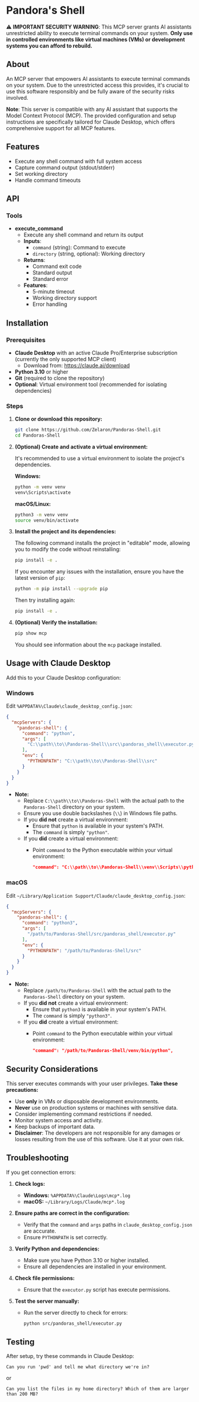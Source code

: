 # Pandora's Shell

⚠️ **IMPORTANT SECURITY WARNING**: This MCP server grants AI assistants unrestricted ability to execute terminal commands on your system. **Only use in controlled environments like virtual machines (VMs) or development systems you can afford to rebuild.**

## About

An MCP server that empowers AI assistants to execute terminal commands on your system. Due to the unrestricted access this provides, it's crucial to use this software responsibly and be fully aware of the security risks involved.

**Note**: This server is compatible with any AI assistant that supports the Model Context Protocol (MCP). The provided configuration and setup instructions are specifically tailored for Claude Desktop, which offers comprehensive support for all MCP features.

## Features

- Execute any shell command with full system access
- Capture command output (stdout/stderr)
- Set working directory
- Handle command timeouts

## API

### Tools

- **execute_command**
  - Execute any shell command and return its output
  - **Inputs**:
    - `command` (string): Command to execute
    - `directory` (string, optional): Working directory
  - **Returns**:
    - Command exit code
    - Standard output
    - Standard error
  - **Features**:
    - 5-minute timeout
    - Working directory support
    - Error handling

## Installation

### Prerequisites

- **Claude Desktop** with an active Claude Pro/Enterprise subscription (currently the only supported MCP client)
  - Download from: https://claude.ai/download
- **Python 3.10** or higher
- **Git** (required to clone the repository)
- **Optional**: Virtual environment tool (recommended for isolating dependencies)

### Steps

1. **Clone or download this repository:**

   ```bash
   git clone https://github.com/Zelaron/Pandoras-Shell.git
   cd Pandoras-Shell
   ```

2. **(Optional) Create and activate a virtual environment:**

   It's recommended to use a virtual environment to isolate the project's dependencies.

   **Windows:**

   ```bash
   python -m venv venv
   venv\Scripts\activate
   ```

   **macOS/Linux:**

   ```bash
   python3 -m venv venv
   source venv/bin/activate
   ```

3. **Install the project and its dependencies:**

   The following command installs the project in "editable" mode, allowing you to modify the code without reinstalling:

   ```bash
   pip install -e .
   ```

   If you encounter any issues with the installation, ensure you have the latest version of `pip`:

   ```bash
   python -m pip install --upgrade pip
   ```

   Then try installing again:

   ```bash
   pip install -e .
   ```

4. **(Optional) Verify the installation:**

   ```bash
   pip show mcp
   ```

   You should see information about the `mcp` package installed.

## Usage with Claude Desktop

Add this to your Claude Desktop configuration:

### Windows

Edit `%APPDATA%\Claude\claude_desktop_config.json`:

```json
{
  "mcpServers": {
    "pandoras-shell": {
      "command": "python",
      "args": [
        "C:\\path\\to\\Pandoras-Shell\\src\\pandoras_shell\\executor.py"
      ],
      "env": {
        "PYTHONPATH": "C:\\path\\to\\Pandoras-Shell\\src"
      }
    }
  }
}
```

- **Note:**
  - Replace `C:\\path\\to\\Pandoras-Shell` with the actual path to the `Pandoras-Shell` directory on your system.
  - Ensure you use double backslashes (`\\`) in Windows file paths.
  - If you **did not** create a virtual environment:
    - Ensure that `python` is available in your system's PATH.
    - The `command` is simply `"python"`.
  - If you **did** create a virtual environment:
    - Point `command` to the Python executable within your virtual environment:

      ```json
      "command": "C:\\path\\to\\Pandoras-Shell\\venv\\Scripts\\python.exe",
      ```

### macOS

Edit `~/Library/Application Support/Claude/claude_desktop_config.json`:

```json
{
  "mcpServers": {
    "pandoras-shell": {
      "command": "python3",
      "args": [
        "/path/to/Pandoras-Shell/src/pandoras_shell/executor.py"
      ],
      "env": {
        "PYTHONPATH": "/path/to/Pandoras-Shell/src"
      }
    }
  }
}
```

- **Note:**
  - Replace `/path/to/Pandoras-Shell` with the actual path to the `Pandoras-Shell` directory on your system.
  - If you **did not** create a virtual environment:
    - Ensure that `python3` is available in your system's PATH.
    - The `command` is simply `"python3"`.
  - If you **did** create a virtual environment:
    - Point `command` to the Python executable within your virtual environment:

      ```json
      "command": "/path/to/Pandoras-Shell/venv/bin/python",
      ```

## Security Considerations

This server executes commands with your user privileges. **Take these precautions:**

- Use **only** in VMs or disposable development environments.
- **Never** use on production systems or machines with sensitive data.
- Consider implementing command restrictions if needed.
- Monitor system access and activity.
- Keep backups of important data.
- **Disclaimer**: The developers are not responsible for any damages or losses resulting from the use of this software. Use it at your own risk.

## Troubleshooting

If you get connection errors:

1. **Check logs:**

   - **Windows:** `%APPDATA%\Claude\Logs\mcp*.log`
   - **macOS:** `~/Library/Logs/Claude/mcp*.log`

2. **Ensure paths are correct in the configuration:**

   - Verify that the `command` and `args` paths in `claude_desktop_config.json` are accurate.
   - Ensure `PYTHONPATH` is set correctly.

3. **Verify Python and dependencies:**

   - Make sure you have Python 3.10 or higher installed.
   - Ensure all dependencies are installed in your environment.

4. **Check file permissions:**

   - Ensure that the `executor.py` script has execute permissions.

5. **Test the server manually:**

   - Run the server directly to check for errors:

     ```bash
     python src/pandoras_shell/executor.py
     ```

## Testing

After setup, try these commands in Claude Desktop:

```
Can you run 'pwd' and tell me what directory we're in?
```

or

```
Can you list the files in my home directory? Which of them are larger than 200 MB?
```
